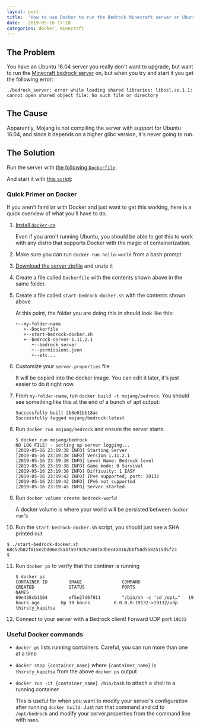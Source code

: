 ```yaml
---
layout: post
title:  "How to use Docker to run the Bedrock Minecraft server on Ubuntu 16.04"
date:   2019-05-16 17:18
categories: docker, minecraft
---
```


## The Problem
You have an Ubuntu 16.04 server you really don't want to upgrade, but want to 
run the [Minecraft bedrock server](https://www.minecraft.net/en-us/download/server/bedrock/)
on, but when you try and start it you get the following error:

```
./bedrock_server: error while loading shared libraries: libssl.so.1.1: cannot open shared object file: No such file or directory
```
## The Cause
Apparently, Mojang is not compiling the server with support for Ubuntu 16.04,
and since it depends on a higher glibc version, it's never going to run.

## The Solution
Run the server with [the following `Dockerfile`](https://gist.github.com/jaydenmilne/cb3cb0502c4797d620cb598c9a8e702a):

<script src="https://gist.github.com/jaydenmilne/cb3cb0502c4797d620cb598c9a8e702a.js"></script>

And start it with [this script](https://gist.github.com/jaydenmilne/ca720cfb6620d962a4cd177bfeff01e2):

<script src="https://gist.github.com/jaydenmilne/ca720cfb6620d962a4cd177bfeff01e2.js"></script>

### Quick Primer on Docker

If you aren't familiar with Docker and just want to get this working, here is a 
quick overview of what you'll have to do.

1. [Install `docker-ce`](https://docs.docker.com/v17.09/engine/installation/linux/docker-ce/ubuntu/)

   Even if you aren't running Ubuntu, you should be able to get this to work with
   any distro that supports Docker with the magic of containerization.
2. Make sure you can run `docker run hello-world` from a bash prompt
3. [Download the server zipfile](https://www.minecraft.net/en-us/download/server/bedrock/)
   and unzip it
4. Create a file called `Dockerfile` with the contents shown above in the
   same folder.
5. Create a file called `start-bedrock-docker.sh` with the contents shown above
   
   At this point, the folder you are doing this in should look like this:
   ```
   +--my-folder-name
      +--Dockerfile
      +--start-bedrock-docker.sh
      +--bedrock-server-1.11.2.1
         +--bedrock_server
         +--permissions.json
         +--etc...
    ```
6. Customize your `server.properties` file

   It will be copied into the docker image. You can edit it later, it's just 
   easier to do it right now.
7. From `my-folder-name`, run `docker build -t mojang/bedrock`. You should see
   something like this at the end of a bunch of apt output:

   ```
   Successfully built 2b0e01bb18ac
   Successfully tagged mojang/bedrock:latest
   ```
8. Run `docker run mojang/bedrock` and ensure the server starts

   ```
   $ docker run mojang/bedrock
   NO LOG FILE! - setting up server logging...
   [2019-05-16 23:19:38 INFO] Starting Server
   [2019-05-16 23:19:38 INFO] Version 1.11.2.1
   [2019-05-16 23:19:38 INFO] Level Name: Bedrock level
   [2019-05-16 23:19:38 INFO] Game mode: 0 Survival
   [2019-05-16 23:19:38 INFO] Difficulty: 1 EASY
   [2019-05-16 23:19:42 INFO] IPv4 supported, port: 19132
   [2019-05-16 23:19:42 INFO] IPv6 not supported
   [2019-05-16 23:19:45 INFO] Server started.
   ```
9. Run `docker volume create bedrock-world`

   A docker volume is where your world will be persisted between `docker run`'s
10. Run the `start-bedrock-docker.sh` script, you should just see a SHA printed out

   ```
   $ ./start-bedrock-docker.sh
   68c52b82f015e2bd06e35a37a9792029407adbec4a8162bbf58d5582515d5f23
   $
   ```
11. Run `docker ps` to verify that the continer is running

    ```
    $ docker ps
    CONTAINER ID        IMAGE               COMMAND                  CREATED             STATUS              PORTS                      NAMES
    69e438cb1164        ef5e27d6f011        "/bin/sh -c 'cd /opt…"   19 hours ago        Up 19 hours         0.0.0.0:19132->19132/udp   thirsty_kapitsa
    ```
12. Connect to your server with a Bedrock client! Forward UDP port `19132`

### Useful Docker commands
- `docker ps` lists running containers. Careful, you can run more than one at a
   time
- `docker stop {container_name}` where `{container_name}` is `thirsty_kapitsa` 
   from the above `docker ps` output
- `docker run -it {container_name} /bin/bash` to attach a shell to a running 
  container

  This is useful for when you want to modify your server's configuration after 
  running `docker build`. Just run that command and cd to `/opt/bedrock` and 
  modify your server.properties from the command line with `nano`.
